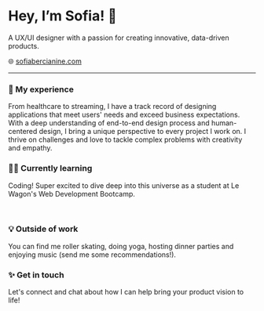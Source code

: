# Hey, I’m Sofia! 👋

A UX/UI designer with a passion for creating innovative, data-driven products.

🌐 [sofiabercianine.com](https://sofiabercianine.framer.website/)

---

### 💼 My experience
From healthcare to streaming, I have a track record of designing applications that meet users' needs and exceed business expectations. With a deep understanding of end-to-end design process and human-centered design, I bring a unique perspective to every project I work on. I thrive on challenges and love to tackle complex problems with creativity and empathy.

### 👩‍💻 Currently learning
Coding! Super excited to dive deep into this universe as a student at Le Wagon's Web Development Bootcamp.

![<Html>](https://img.shields.io/badge/Html-181717?style=for-the-badge&logo=HTML5&logoColor=ffffff)
![<CSS>](https://img.shields.io/badge/CSS-181717?style=for-the-badge&logo=CSS3&logoColor=ffffff)
![<JavaScript>](https://img.shields.io/badge/Java_Script-181717?style=for-the-badge&logo=JavaScript&logoColor=ffffff)
![<Ruby>](https://img.shields.io/badge/Ruby-181717?style=for-the-badge&logo=Ruby&logoColor=ffffff)

### 💡 Outside of work
You can find me roller skating, doing yoga, hosting dinner parties and enjoying music (send me some recommendations!).

### ✨ Get in touch
Let's connect and chat about how I can help bring your product vision to life!

[![<Linkedin>](https://img.shields.io/badge/Linkedin-ffffff?style=for-the-badge&logo=Linkedin&logoColor=181717)](https://www.linkedin.com/in/sofiabercianine/)
[![<Behance>](https://img.shields.io/badge/Behance-ffffff?style=for-the-badge&logo=Behance&logoColor=181717)](https://www.behance.net/sofiabercianine)
[![<Email>](https://img.shields.io/badge/My_email-ffffff?style=for-the-badge&logo=Gmail&logoColor=181717)](mailto:sfbercianine@gmail.com)

